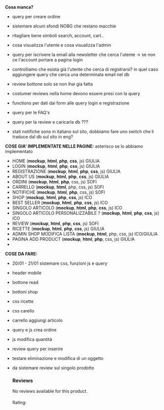 **Cosa manca?**
- query per creare ordine
- sistemare alcuni sfondi NOBG che restano macchie
- ritagliare bene simboli search, account, cart..
- cosa visualizza l'utente e cosa visualizza l'admin
- query per iscrivere la email alla newsletter che cerca l'utente -> se non ce l'account portare a pagina login
- controlliamo che esista già l'utente che cerca di registrarsi? in quel caso aggiungere query che cerca una determinata email nel db 
- review bottone solo se non lhai gia fatta
- costumer reviews nella home devono essere presi con la query
- functions per dati dai form alle query login e registrazione
- query per le FAQ's
- query per la review e caricarla db ???

- stati notifiche sono in italiano sul sito, dobbiamo fare uno switch che li traduce dal db sul sito in eng?

**COSE GIA' IMPLEMENTATE NELLE PAGINE:**
asterisco se lo abbiamo implementato
- HOME (**mockup**, **html**, **php**, **css**, js) GIULIA
- LOGIN (**mockup**, **html**, **php**, **css**, js) GIULIA
- REGISTRAZIONE (**mockup**, **html**, **php**, **css**, js) GIULIA
- ABOUT US (**mockup**, **html**, **php**, **css**, js) GIULIA 
- ORDINI (**mockup**, **html**, **php**, css, js) SOFI
- CARRELLO (**mockup**, **html**, php, css, js) SOFI
- NOTIFICHE (**mockup**, **html**, **php**, css, js) SOFI
- SHOP (**mockup**, **html**, **php**, **css**, js) ICO
- BEST SELLER (**mockup**, **html**, **php**, **css**, js) ICO
- SINGOLO ARTICOLO (**mockup**, **html**, **php**, **css**, js) ICO 
- SINGOLO ARTICOLO PERSONALIZZABILE ? (**mockup**, **html**, **php**, **css**, js) ICO
- REVIEW (**mockup**, **html**, **php**, **css**, js) SOFI
- RICETTE (**mockup**, **html**, **php**, **css**, js) GIULIA
- ADMIN SHOP MODIFICA LISTA (**mockup**, **html**, php, css, js) ICO/GIULIA
- PAGINA ADD PRODUCT (**mockup**, **html**, **php**, css, js) GIULIA
- 


**COSE DA FARE:**
- 20/01 - 21/01 sistemare css, funzioni js e query
- header mobile 



- bottone read
- bottoni shop
- css ricette
- css carello
- carrello aggiungi articolo
- query e js crea ordine
- js modifica quantità
- review query per inserire
- testare eliminazione e modifica di un oggetto



- da sistemare review sul singolo prodotto
        <div class="reviews">
             <h3>Reviews</h3>
            <?php if(empty($templateParams["reviews"])): ?>
                <p>No reviews available for this product.</p>
            <?php else: ?>
                <?php foreach($templateParams["reviews"] as $review): ?>
                    <article>
                        <h4><?php echo htmlspecialchars($review['e_mail']); ?></h4>
                        <p><?php echo htmlspecialchars($review['testo']); ?></p>
                        <p>Rating: <?php echo str_repeat('★', $review['valutazione']); ?><?php echo str_repeat('☆', 5 - $review['valutazione']); ?></p>
                    </article>
                <?php endforeach; ?>
            <?php endif; ?>
        </div>

        